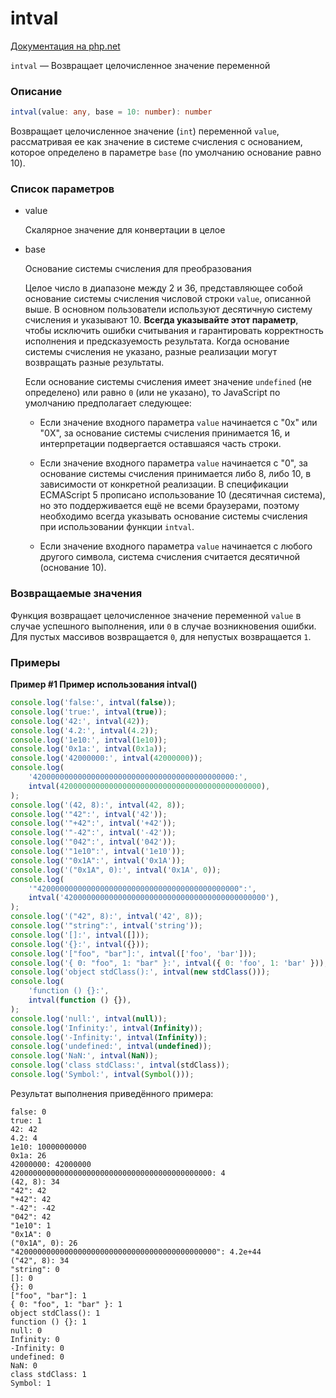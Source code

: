 # intval

[Документация на php.net](https://www.php.net/manual/ru/function.intval.php)

`intval` — Возвращает целочисленное значение переменной

### Описание

```ts
intval(value: any, base = 10: number): number
```

Возвращает целочисленное значение (`int`) переменной `value`, рассматривая ее
как значение в системе счисления с основанием, которое определено в параметре
`base` (по умолчанию основание равно 10).

### Список параметров

-   value

    Скалярное значение для конвертации в целое

-   base

    Основание системы счисления для преобразования

    Целое число в диапазоне между 2 и 36, представляющее собой основание системы
    счисления числовой строки `value`, описанной выше. В основном пользователи
    используют десятичную систему счисления и указывают 10. **Всегда указывайте
    этот параметр**, чтобы исключить ошибки считывания и гарантировать
    корректность исполнения и предсказуемость результата. Когда основание
    системы счисления не указано, разные реализации могут возвращать разные
    результаты.

    Если основание системы счисления имеет значение `undefined` (не определено)
    или равно `0` (или не указано), то JavaScript по умолчанию предполагает
    следующее:

    -   Если значение входного параметра `value` начинается с "0x" или "0X", за
        основание системы счисления принимается 16, и интерпретации подвергается
        оставшаяся часть строки.

    -   Если значение входного параметра `value` начинается с "0", за основание
        системы счисления принимается либо 8, либо 10, в зависимости от
        конкретной реализации. В спецификации ECMAScript 5 прописано
        использование 10 (десятичная система), но это поддерживается ещё не
        всеми браузерами, поэтому необходимо всегда указывать основание системы
        счисления при использовании функции `intval`.

    -   Если значение входного параметра `value` начинается с любого другого
        символа, система счисления считается десятичной (основание 10).

### Возвращаемые значения

Функция возвращает целочисленное значение переменной `value` в случае успешного
выполнения, или `0` в случае возникновения ошибки. Для пустых массивов
возвращается `0`, для непустых возвращается `1`.

### Примеры

**Пример #1 Пример использования intval()**

```js
console.log('false:', intval(false));
console.log('true:', intval(true));
console.log('42:', intval(42));
console.log('4.2:', intval(4.2));
console.log('1e10:', intval(1e10));
console.log('0x1a:', intval(0x1a));
console.log('42000000:', intval(42000000));
console.log(
    '420000000000000000000000000000000000000000000:',
    intval(420000000000000000000000000000000000000000000),
);
console.log('(42, 8):', intval(42, 8));
console.log('"42":', intval('42'));
console.log('"+42":', intval('+42'));
console.log('"-42":', intval('-42'));
console.log('"042":', intval('042'));
console.log('"1e10":', intval('1e10'));
console.log('"0x1A":', intval('0x1A'));
console.log('("0x1A", 0):', intval('0x1A', 0));
console.log(
    '"420000000000000000000000000000000000000000000":',
    intval('420000000000000000000000000000000000000000000'),
);
console.log('("42", 8):', intval('42', 8));
console.log('"string":', intval('string'));
console.log('[]:', intval([]));
console.log('{}:', intval({}));
console.log('["foo", "bar"]:', intval(['foo', 'bar']));
console.log('{ 0: "foo", 1: "bar" }:', intval({ 0: 'foo', 1: 'bar' }));
console.log('object stdClass():', intval(new stdClass()));
console.log(
    'function () {}:',
    intval(function () {}),
);
console.log('null:', intval(null));
console.log('Infinity:', intval(Infinity));
console.log('-Infinity:', intval(Infinity));
console.log('undefined:', intval(undefined));
console.log('NaN:', intval(NaN));
console.log('class stdClass:', intval(stdClass));
console.log('Symbol:', intval(Symbol()));
```

Результат выполнения приведённого примера:

    false: 0
    true: 1
    42: 42
    4.2: 4
    1e10: 10000000000
    0x1a: 26
    42000000: 42000000
    420000000000000000000000000000000000000000000: 4
    (42, 8): 34
    "42": 42
    "+42": 42
    "-42": -42
    "042": 42
    "1e10": 1
    "0x1A": 0
    ("0x1A", 0): 26
    "420000000000000000000000000000000000000000000": 4.2e+44
    ("42", 8): 34
    "string": 0
    []: 0
    {}: 0
    ["foo", "bar"]: 1
    { 0: "foo", 1: "bar" }: 1
    object stdClass(): 1
    function () {}: 1
    null: 0
    Infinity: 0
    -Infinity: 0
    undefined: 0
    NaN: 0
    class stdClass: 1
    Symbol: 1
